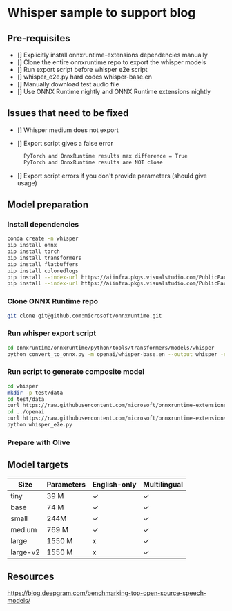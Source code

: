 # Whisper sample to support blog

## Pre-requisites

- [] Explicitly install onnxruntime-extensions dependencies manually
- [] Clone the entire onnxruntime repo to export the whisper models
- [] Run export script before whisper e2e script
- [] whisper_e2e.py hard codes whisper-base.en
- [] Manually download test audio file
- [] Use ONNX Runtime nightly and ONNX Runtime extensions nightly

## Issues that need to be fixed

- [] Whisper medium does not export
- [] Export script gives a false error

   ```bash
     PyTorch and OnnxRuntime results max difference = True
     PyTorch and OnnxRuntime results are NOT close
   ```

- [] Export script errors if you don't provide parameters (should give usage)

## Model preparation

### Install dependencies

```bash
conda create -n whisper
pip install onnx
pip install torch
pip install transformers
pip install flatbuffers
pip install coloredlogs
pip install --index-url https://aiinfra.pkgs.visualstudio.com/PublicPackages/_packaging/ORT-Nightly/pypi/simple/ ort-nightly==1.15.dev20230410004
pip install --index-url https://aiinfra.pkgs.visualstudio.com/PublicPackages/_packaging/ORT-Nightly/pypi/simple/ onnxruntime-extensions
```

### Clone ONNX Runtime repo

```bash
git clone git@github.com:microsoft/onnxruntime.git
```

### Run whisper export script

```bash
cd onnxruntime/onnxruntime/python/tools/transformers/models/whisper
python convert_to_onnx.py -m openai/whisper-base.en --output whisper -e
```

### Run script to generate composite model

```bash
cd whisper
mkdir -p test/data
cd test/data
curl https://raw.githubusercontent.com/microsoft/onnxruntime-extensions/main/test/data/1272-141231-0002.mp3 > 1272-141231-0002.mp3 
cd ../openai
curl https://raw.githubusercontent.com/microsoft/onnxruntime-extensions/main/tutorials/whisper_e2e.py > whisper_e2e.py
python whisper_e2e.py
```

### Prepare with Olive

## Model targets


|Size|Parameters|English-only|Multilingual|
|----|----------|------------|------------|
|tiny|39 M|✓|	✓|
|base|74 M|✓|	✓|
|small|244M|	✓|	✓|
|medium|769 M|	✓|	✓|
|large|1550 M|	x|	✓|
|large-v2|1550 M|	x|	✓|



## Resources

https://blog.deepgram.com/benchmarking-top-open-source-speech-models/

